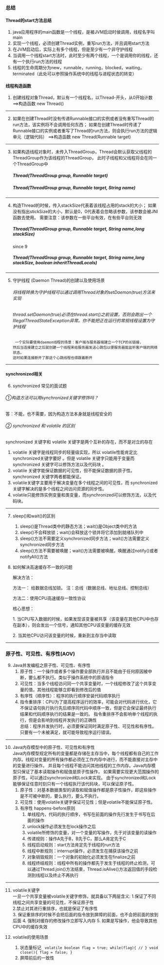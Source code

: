 ### 总结

#### Thread的start方法总结

1. java应用程序的main函数是一个线程，是被JVM启动时侯调用，线程名字叫main
2. 实现一个线程，必须创建Thread实例，重写run方法，并且调用start方法
3. 在JVM启动后，实际上有多个线程，但是至少有一个非守护线程
4. 当调用一个线程start方法时，此时至少有两个线程，一个是调用你的线程，还有一个执行run方法的线程
5. 线程的生命周期分为new，runnable，running，blocked，waiting，terminated（此处可以参照操作系统中的线程与进程状态的转变）

#### 线程构造函数

1. 创建线程对象Thread，默认有一个线程名，以Thread-开头，从0开始计数 ==>构造函数 new Thread()

---

2. 如果在创建Thread时没有传递Runnable接口的实例或者没有重写Thread的run方法，该实例将不会调用任何东西；
   如果在创建Thread时传递了Runnable接口的实例或者重写了Thread的run方法，则会执行run方法的逻辑单元（逻辑代码） ==>构造函数 new Thread(Runnable
   target)

---

3. 如果构造线程对象时，未传入ThreadGroup，Thread会默认获取父线程的ThreadGroup作为该线程的ThreadGroup， 此时子线程和父线程将会在同一个ThreadGroup中
   ##### Thread(ThreadGroup group, Runnable target)
   ##### Thread(ThreadGroup group, Runnable target, String name)

---

4. 构造Thread的时候，传入stackSize代表着该线程占用的stack的大小； 如果没有指出stickSize的大小，默认是0，0代表着会忽略该参数，该参数会被JNI函数去使用。
   需要注意：该参数在一些平台有效，在有些平台则无效
   ##### Thread(ThreadGroup group, Runnable target, String name,long stackSize)
   since 9
   ##### Thread(ThreadGroup group, Runnable target, String name,long stackSize, boolean inheritThreadLocals)

---

5. 守护线程 (Daemon Thread)的创建以及使用场景
   ###### 将线程转换为守护线程可以通过调用Thread对象的setDaemon(true)方法来实现
   ###### thread.setDaemon(true)必须在thread.start()之前设置，否则会跑出一个IllegalThreadStateException异常。你不能把正在运行的常规线程设置为守护线程
        一个实际要使用daemon线程的场景：客户端与服务器端建立一个TCP的长链接，
       然后当连接建立之后就创建一个线程来给服务器发送心跳包以便服务器能监听客户端的网络状态，
       这时如果连接断开了那这个心跳线程也得跟着断开

---

#### synchronized相关

6. synchronized 常见的面试题

###### ①构造方法可以用synchronized关键字修饰吗？

答：不能，也不需要，因为构造方法本身就是线程安全的

###### ② synchronized 和 volatile 的区别

synchronized 关键字和 volatile 关键字是两个互补的存在，而不是对立的存在

1. volatile 关键字是线程同步的轻量级实现，所以 volatile性能肯定比synchronized关键字要好 。但是 volatile 关键字只能用于变量而 synchronized
   关键字可以修饰方法以及代码块 。
2. volatile 关键字能保证数据的可见性，但不能保证数据的原子性。synchronized 关键字两者都能保证。
3. volatile关键字主要用于解决变量在多个线程之间的可见性，而 synchronized 关键字解决的是多个线程之间访问资源的同步性。
4. volatile只能修饰实例变量和类变量，而synchronized可以修饰方法，以及代码块。

---

7. sleep()和wait()的区别
    1. sleep()是Thread类中的静态方法；wait()是Object类中的方法
    2. sleep()不会释放锁；wait()会释放这个锁并将它添加到就绪队列中
    3. sleep()方法不需要定义synchronized同步方法；wait()方法需要定义synchronized同步方法
    4. sleep()方法不需要被唤醒；wait()方法需要被唤醒。唤醒通过notify()或者notifyAll()方法


8. 如何解决高速缓存不一致的问题

   <p>解决方法：</p>
   <p>方法一： 给数据总线加锁。 注：总线（数据总线、地址总线、控制总线）</p>
   <div>
   方法二：使用CPU高速缓存一致性协议
   <p>
   核心思想：
   </p>
   <p>
   1. 当CPU写入数据的时候，如果发现该变量被共享（该变量在其他CPU中也存在副本），则会发出一个信号，通知其他CPU该变量的缓存无效
   </p>
   <p>
   2. 当其他CPU访问该变量的时候，重新到主存当中读取
   </p>
   </div>

--- 

### 原子性、可见性、有序性(AOV)

9. Java并发编程之原子性、可见性、有序性
    1. 原子性：一个操作或者多个操作要全部执行并且不能由于任何原因被中断，要么都不执行。类似于操作系统中的原语指令
    2. 可见性：当多个线程访问同一个共享变量时，一个线程修改了这个共享变量的值，其他线程能够立即看到修改后的值
    3. 有序性（顺序性）：程序的执行顺序安装代码顺序执行
    4. 指令重排序：CPU为了提高程序运行的效率，可能会对代码进行优化，它不保证语句执行执行先后顺序同代码中顺序一致，但是它会保证最终执行结果和代码顺序执行的结果是一致的。
       指令重排序不会影响单个线程的执行，但是会影响到线程并发执行的正确性
       <br/>
       总结：程序并发执行时，必须要保证同时满足原子性、可见性和有序性。只要有一个未被满足，就可能导致程序运行错误。

---   

10. Java内存模型中的原子性、可见性和有序性
    <br/>
    Java内存模型规定所有的变量都是存储在主存当中，每个线程都有自己的工作内存。线程对变量的所有操作都必须在工作内存中进行，而不能直接对主存中的变量进行操作。
    并且每个线程不能访问其他线程的工作内存。Java内存模型只保证了基本读取操作和赋值是原子性操作， 如果需要实现更大范围操作的原子性，可以通过synchronized和Lock来实现。
    由于synchronized和Lock能够保证任意时刻只有一个线程执行该代码块，可以保证原子性。
    <br/>
    1. 原子性：对基本数据类型的读取和赋值操作都是原子性操作，即这些操作是不可被中断的，要么执行，要么不执行。
    2. 可见性：使用volatile关键字保证可见性；但是volatile不能保证原子性。
    3. 有序性 happens-before原则
        1. 单线程内，代码的执行顺序，书写在前面的操作先行发生于书写在后面的操作
        2. unlock操作必须发生在lock操作之后
        3. volatile所修饰的变量，对一个变量的写操作，先于对该变量的读操作
        4. 传递规则：操作A先于B，B先于C，那么A肯定先于C
        5. 线程启动规则：start方法肯定先于线程的run方法
        6. 线程中断规则：interrupt操作，必须发生在捕获该操作之前
        7. 对象销毁规则：一个对象的初始化必须发生在finalize之前
        8. 线程终结规则：线程中所有的操作都先于发生于线程的终止检测，可以通过Thread.join()方法结束，Thread.isAlive()方法返回值的手段检测到线程以及终止不再执行

---

11. volatile关键字
    <br/>
    一旦一个共享变量被volatile关键字修饰，就具备以下两层含义:
    1.保证了不同线程之间共享变量的可见性，不保证原子性
    <br/>
    2.禁止对其进行重排序，也就是保证了有序性
    <br/>
    3. 保证重排序的时候不会把后面的指令放到屏障的前面，也不会把前面的放到后面
    4. 强制对缓存的修改操作立即写入内存
    5. 如果是写操作，他会导致其他CPU中的缓存失效

12. volatile的使用场景
    1. 状态量标记
       ` volatile boolean flag = true; while(flag){ // } void close(){ flag = false; }`
    2. 屏障前后的一致性

    

